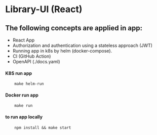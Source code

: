 # Library-UI (React)

## The following concepts are applied in app:
- React App
- Authorization and authentication using a stateless approach (JWT)
- Running app in k8s by helm (docker-compose).
- CI (GitHub Action)
- OpenAPI (./docs.yaml)

#### K8S run app
```
    make helm-run
```

#### Docker run app
```
    make run
```

#### to run app locally
```
    npm install && make start
```